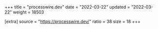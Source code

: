 +++
title = "processwire.dev"
date = "2022-03-22"
updated = "2022-03-22"
weight = 18503

[extra]
source = "https://processwire.dev/"
ratio = 38
size = 18
+++
